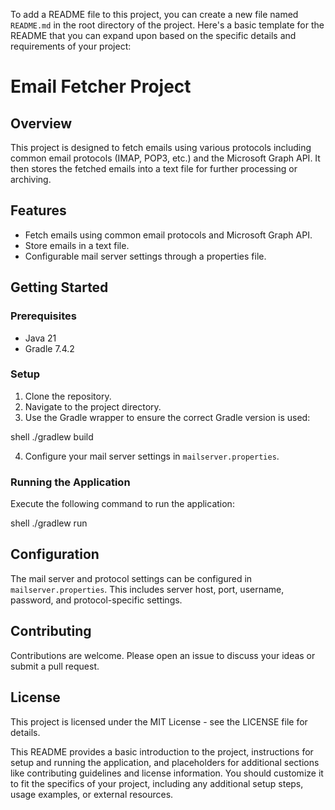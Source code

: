 To add a README file to this project, you can create a new file named `README.md` in the root directory of the project. Here's a basic template for the README that you can expand upon based on the specific details and requirements of your project:

# Email Fetcher Project

## Overview
This project is designed to fetch emails using various protocols including common email protocols (IMAP, POP3, etc.) and the Microsoft Graph API. It then stores the fetched emails into a text file for further processing or archiving.

## Features
- Fetch emails using common email protocols and Microsoft Graph API.
- Store emails in a text file.
- Configurable mail server settings through a properties file.

## Getting Started

### Prerequisites
- Java 21
- Gradle 7.4.2

### Setup
1. Clone the repository.
2. Navigate to the project directory.
3. Use the Gradle wrapper to ensure the correct Gradle version is used:

shell
./gradlew build

4. Configure your mail server settings in `mailserver.properties`.

### Running the Application
Execute the following command to run the application:


shell
./gradlew run


## Configuration
The mail server and protocol settings can be configured in `mailserver.properties`. This includes server host, port, username, password, and protocol-specific settings.

## Contributing
Contributions are welcome. Please open an issue to discuss your ideas or submit a pull request.

## License
This project is licensed under the MIT License - see the LICENSE file for details.

This README provides a basic introduction to the project, instructions for setup and running the application, and placeholders for additional sections like contributing guidelines and license information. You should customize it to fit the specifics of your project, including any additional setup steps, usage examples, or external resources.